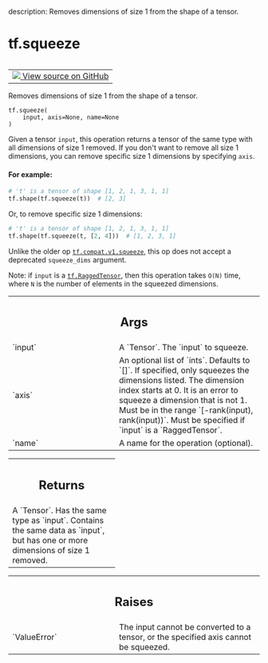 description: Removes dimensions of size 1 from the shape of a tensor.

<div itemscope itemtype="http://developers.google.com/ReferenceObject">
<meta itemprop="name" content="tf.squeeze" />
<meta itemprop="path" content="Stable" />
</div>

# tf.squeeze

<!-- Insert buttons and diff -->

<table class="tfo-notebook-buttons tfo-api nocontent" align="left">
<td>
  <a target="_blank" href="https://github.com/tensorflow/tensorflow/blob/r2.2/tensorflow/python/ops/array_ops.py#L4148-L4197">
    <img src="https://www.tensorflow.org/images/GitHub-Mark-32px.png" />
    View source on GitHub
  </a>
</td>
</table>



Removes dimensions of size 1 from the shape of a tensor.

<pre class="devsite-click-to-copy prettyprint lang-py tfo-signature-link">
<code>tf.squeeze(
    input, axis=None, name=None
)
</code></pre>



<!-- Placeholder for "Used in" -->

Given a tensor `input`, this operation returns a tensor of the same type with
all dimensions of size 1 removed. If you don't want to remove all size 1
dimensions, you can remove specific size 1 dimensions by specifying
`axis`.

#### For example:



```python
# 't' is a tensor of shape [1, 2, 1, 3, 1, 1]
tf.shape(tf.squeeze(t))  # [2, 3]
```

Or, to remove specific size 1 dimensions:

```python
# 't' is a tensor of shape [1, 2, 1, 3, 1, 1]
tf.shape(tf.squeeze(t, [2, 4]))  # [1, 2, 3, 1]
```

Unlike the older op <a href="../tf/compat/v1/squeeze.md"><code>tf.compat.v1.squeeze</code></a>, this op does not accept a
deprecated `squeeze_dims` argument.

Note: if `input` is a <a href="../tf/RaggedTensor.md"><code>tf.RaggedTensor</code></a>, then this operation takes `O(N)`
time, where `N` is the number of elements in the squeezed dimensions.

<!-- Tabular view -->
 <table class="responsive fixed orange">
<colgroup><col width="214px"><col></colgroup>
<tr><th colspan="2"><h2 class="add-link">Args</h2></th></tr>

<tr>
<td>
`input`
</td>
<td>
A `Tensor`. The `input` to squeeze.
</td>
</tr><tr>
<td>
`axis`
</td>
<td>
An optional list of `ints`. Defaults to `[]`. If specified, only
squeezes the dimensions listed. The dimension index starts at 0. It is an
error to squeeze a dimension that is not 1. Must be in the range
`[-rank(input), rank(input))`. Must be specified if `input` is a
`RaggedTensor`.
</td>
</tr><tr>
<td>
`name`
</td>
<td>
A name for the operation (optional).
</td>
</tr>
</table>



<!-- Tabular view -->
 <table class="responsive fixed orange">
<colgroup><col width="214px"><col></colgroup>
<tr><th colspan="2"><h2 class="add-link">Returns</h2></th></tr>
<tr class="alt">
<td colspan="2">
A `Tensor`. Has the same type as `input`.
Contains the same data as `input`, but has one or more dimensions of
size 1 removed.
</td>
</tr>

</table>



<!-- Tabular view -->
 <table class="responsive fixed orange">
<colgroup><col width="214px"><col></colgroup>
<tr><th colspan="2"><h2 class="add-link">Raises</h2></th></tr>

<tr>
<td>
`ValueError`
</td>
<td>
The input cannot be converted to a tensor, or the specified
axis cannot be squeezed.
</td>
</tr>
</table>

